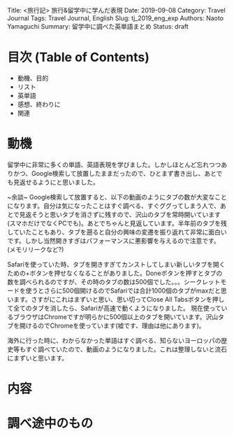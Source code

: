 Title: <旅行記> 旅行&留学中に学んだ表現 
Date: 2019-09-08
Category: Travel Journal
Tags: Travel Journal, English
Slug: tj_2019_eng_exp
Authors: Naoto Yamaguchi
Summary: 留学中に調べた英単語まとめ
Status: draft

# 目次 (Table of Contents)
  * 動機、目的
  * リスト
  * 英単語
  * 感想、終わりに
  * 関連


# 動機
留学中に非常に多くの単語、英語表現を学びました。しかしほとんど忘れつつありかつ、Google検索して放置したままだったので、ひとまず書き出し、あとでも見返せるようにと思いました。

~余談~
Google検索して放置すると、以下の動画のようにタブの数が大変なことになります。自分は気になったことはすぐ調べる、すぐググってしまう人で、あとで見返そうと思いタブを消さずに残すので、沢山のタブを常時開いています(スマホだけでなくPCでも)。あとでちゃんと見返しています。半年前のタブを残していたこともあり、タブを遡ると自分の興味の変遷を振り返れて非常に面白いです。しかし当然開きすぎはパフォーマンスに悪影響を与えるので注意です。(メモリリークなど?)

Safariを使っていた時、タブを開きすぎてカンストしてしまい新しいタブを開くための+ボタンを押せなくなることがありました。Doneボタンを押すとタブの数を調べられるのですが、その時のタブの数は500個でした。。。シークレットモードを使うとさらに500個開けるのでSafariでは合計1000個のタブがmaxだと思います。さすがにこれはまずいと思い、思い切ってClose All Tabsボタンを押して全てのタブを消したら、Safariが高速で動くようになりました。
現在使っているブラウザはChromeですが明らかに500個以上のタブを開いています。沢山タブを開けるのでChromeを使っています(嘘です、理由は他にあります)。

海外に行った時に、わからなかった単語はすぐ調べる、知らないヨーロッパの歴史等もすぐ調べていたので、動画のようになりました。これは整理しないと流石にまずいと思います。

# 内容

# 調べ途中のもの
